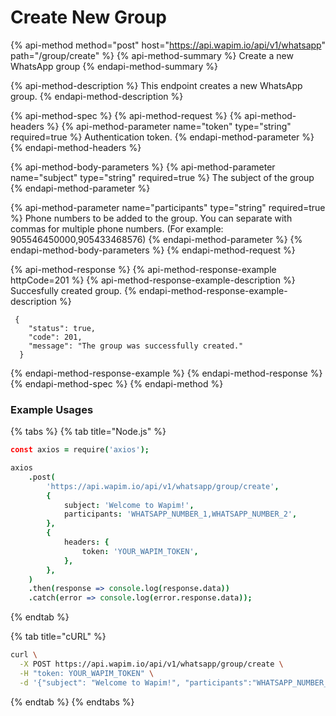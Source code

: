 # Create New Group

{% api-method method="post" host="https://api.wapim.io/api/v1/whatsapp" path="/group/create" %}
{% api-method-summary %}
Create a new WhatsApp group
{% endapi-method-summary %}

{% api-method-description %}
This endpoint creates a new WhatsApp group.
{% endapi-method-description %}

{% api-method-spec %}
{% api-method-request %}
{% api-method-headers %}
{% api-method-parameter name="token" type="string" required=true %}
Authentication token.
{% endapi-method-parameter %}
{% endapi-method-headers %}

{% api-method-body-parameters %}
{% api-method-parameter name="subject" type="string" required=true %}
The subject of the group
{% endapi-method-parameter %}

{% api-method-parameter name="participants" type="string" required=true %}
Phone numbers to be added to the group. You can separate with commas for multiple phone numbers. \(For example: 905546450000,905433468576\)
{% endapi-method-parameter %}
{% endapi-method-body-parameters %}
{% endapi-method-request %}

{% api-method-response %}
{% api-method-response-example httpCode=201 %}
{% api-method-response-example-description %}
Succesfully created group.
{% endapi-method-response-example-description %}

```text
 {
    "status": true,
    "code": 201,
    "message": "The group was successfully created."
  }
```
{% endapi-method-response-example %}
{% endapi-method-response %}
{% endapi-method-spec %}
{% endapi-method %}

### Example Usages

{% tabs %}
{% tab title="Node.js" %}
```coffeescript
const axios = require('axios');

axios
	.post(
		'https://api.wapim.io/api/v1/whatsapp/group/create',
		{
			subject: 'Welcome to Wapim!',
			participants: 'WHATSAPP_NUMBER_1,WHATSAPP_NUMBER_2',
		},
		{
			headers: {
				token: 'YOUR_WAPIM_TOKEN',
			},
		},
	)
	.then(response => console.log(response.data))
	.catch(error => console.log(error.response.data));

```
{% endtab %}

{% tab title="cURL" %}
```bash
curl \
  -X POST https://api.wapim.io/api/v1/whatsapp/group/create \
  -H "token: YOUR_WAPIM_TOKEN" \
  -d '{"subject": "Welcome to Wapim!", "participants":"WHATSAPP_NUMBER_1,WHATSAPP_NUMBER_2"}'
```
{% endtab %}
{% endtabs %}

